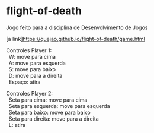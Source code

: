 # flight-of-death
Jogo feito para a disciplina de Desenvolvimento de Jogos

[a link]https://quejao.github.io/flight-of-death/game.html

Controles Player 1:<br>
  &ensp;W: move para cima<br>
  &ensp;A: move para esquerda<br>
  &ensp;S: move para baixo<br>
 &ensp;D: move para a direita<br>
  &ensp;Espaço: atira<br>
  
Controles Player 2:<br>
  &ensp;Seta para cima: move para cima<br>
  &ensp;Seta para esquerda: move para esquerda<br>
  &ensp;Seta para baixo: move para baixo<br>
  &ensp;Seta para direita: move para a direita<br>
  &ensp;L: atira<br>
